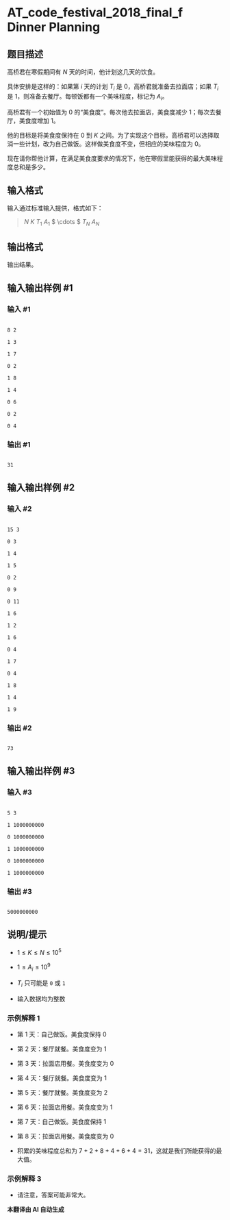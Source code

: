 # AT_code_festival_2018_final_f Dinner Planning

## 题目描述

高桥君在寒假期间有 $N$ 天的时间，他计划这几天的饮食。

具体安排是这样的：如果第 $i$ 天的计划 $T_i$ 是 $0$，高桥君就准备去拉面店；如果 $T_i$ 是 $1$，则准备去餐厅。每顿饭都有一个美味程度，标记为 $A_i$。

高桥君有一个初始值为 $0$ 的“美食度”。每次他去拉面店，美食度减少 $1$；每次去餐厅，美食度增加 $1$。

他的目标是将美食度保持在 $0$ 到 $K$ 之间。为了实现这个目标，高桥君可以选择取消一些计划，改为自己做饭。这样做美食度不变，但相应的美味程度为 $0$。

现在请你帮他计算，在满足美食度要求的情况下，他在寒假里能获得的最大美味程度总和是多少。

## 输入格式

输入通过标准输入提供，格式如下：

> $N$ $K$ $T_1$ $A_1$ $ \cdots $ $T_N$ $A_N$

## 输出格式

输出结果。

## 输入输出样例 #1

### 输入 #1

```
8 2
1 3
1 7
0 2
1 8
1 4
0 6
0 2
0 4
```

### 输出 #1

```
31
```

## 输入输出样例 #2

### 输入 #2

```
15 3
0 3
1 4
1 5
0 2
0 9
0 11
1 6
1 2
1 6
0 4
1 7
0 4
1 8
1 4
1 9
```

### 输出 #2

```
73
```

## 输入输出样例 #3

### 输入 #3

```
5 3
1 1000000000
0 1000000000
1 1000000000
0 1000000000
1 1000000000
```

### 输出 #3

```
5000000000
```

## 说明/提示

- $1 \leq K \leq N \leq 10^5$
- $1 \leq A_i \leq 10^9$
- $T_i$ 只可能是 `0` 或 `1`
- 输入数据均为整数

### 示例解释 1
- 第 1 天：自己做饭。美食度保持 $0$
- 第 2 天：餐厅就餐。美食度变为 $1$
- 第 3 天：拉面店用餐。美食度变为 $0$
- 第 4 天：餐厅就餐。美食度变为 $1$
- 第 5 天：餐厅就餐。美食度变为 $2$
- 第 6 天：拉面店用餐。美食度变为 $1$
- 第 7 天：自己做饭。美食度保持 $1$
- 第 8 天：拉面店用餐。美食度变为 $0$
- 积累的美味程度总和为 $7 + 2 + 8 + 4 + 6 + 4 = 31$，这就是我们所能获得的最大值。

### 示例解释 3
- 请注意，答案可能非常大。

 **本翻译由 AI 自动生成**